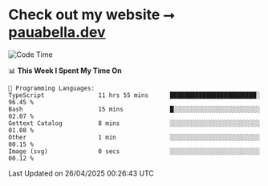 # Check out my website ⭢ [pauabella.dev](https://pauabella.dev)

<!--START_SECTION:waka-->
![Code Time](http://img.shields.io/badge/Code%20Time-4%2C361%20hrs%209%20mins-blue)

📊 **This Week I Spent My Time On** 

```text
💬 Programming Languages: 
TypeScript               11 hrs 55 mins      ████████████████████████░   96.45 % 
Bash                     15 mins             █░░░░░░░░░░░░░░░░░░░░░░░░   02.07 % 
Gettext Catalog          8 mins              ░░░░░░░░░░░░░░░░░░░░░░░░░   01.08 % 
Other                    1 min               ░░░░░░░░░░░░░░░░░░░░░░░░░   00.15 % 
Image (svg)              0 secs              ░░░░░░░░░░░░░░░░░░░░░░░░░   00.12 % 
```


 Last Updated on 26/04/2025 00:26:43 UTC
<!--END_SECTION:waka-->
